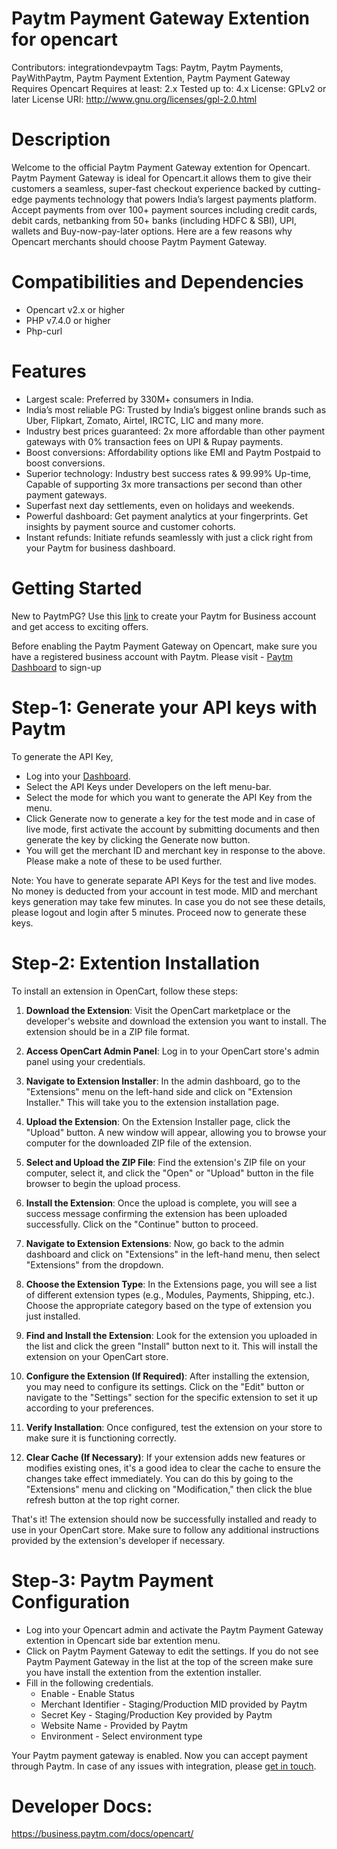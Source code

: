 # Paytm Payment Gateway Extention for opencart
Contributors: integrationdevpaytm
Tags: Paytm, Paytm Payments, PayWithPaytm, Paytm Payment Extention, Paytm Payment Gateway
Requires Opencart
Requires at least: 2.x
Tested up to: 4.x
License: GPLv2 or later
License URI: http://www.gnu.org/licenses/gpl-2.0.html

# Description

Welcome to the official Paytm Payment Gateway extention for Opencart. Paytm Payment Gateway is ideal for Opencart.it allows them to give their customers a seamless, super-fast checkout experience backed by cutting-edge payments technology that powers India’s largest payments platform. Accept payments from over 100+ payment sources including credit cards, debit cards, netbanking from 50+ banks (including HDFC & SBI), UPI, wallets and Buy-now-pay-later options. Here are a few reasons why Opencart merchants should choose Paytm Payment Gateway.  

# Compatibilities and Dependencies 

* Opencart v2.x or higher
* PHP v7.4.0 or higher
* Php-curl

# Features 

* Largest scale:  Preferred by 330M+ consumers in India.
* India’s most reliable PG: Trusted by India’s biggest online brands such as Uber, Flipkart, Zomato, Airtel, IRCTC, LIC and many more.  
* Industry best prices guaranteed: 2x more affordable than other payment gateways with 0% transaction fees on UPI & Rupay payments.
* Boost  conversions: Affordability options like EMI and Paytm Postpaid to boost conversions.
* Superior technology: Industry best success rates & 99.99% Up-time, Capable of supporting 3x more transactions per second than other payment gateways.
* Superfast next day settlements, even on holidays and weekends.
* Powerful dashboard: Get payment analytics at your fingerprints. Get insights by payment source and customer cohorts.
* Instant refunds: Initiate refunds seamlessly with just a click right from your Paytm for business dashboard. 

# Getting Started 

New to PaytmPG? Use this [link](https://dashboard.paytmpayments.com) to create your Paytm for Business account and get access to exciting offers.

Before enabling the Paytm Payment Gateway on Opencart, make sure you have a registered business account with Paytm. Please visit - 
[Paytm Dashboard](https://dashboard.paytmpayments.com) to sign-up

# Step-1: Generate your API keys with Paytm

To generate the API Key,
* Log into your [Dashboard](https://dashboard.paytmpayments.com/).
* Select the API Keys under Developers on the left menu-bar.
* Select the mode for which you want to generate the API Key from the menu.
* Click Generate now to generate a key for the test mode and in case of live mode, first activate the account by submitting documents and then generate the key by clicking the Generate now button.
* You will get the merchant ID and merchant key in response to the above. Please make a note of these to be used further.

Note: You have to generate separate API Keys for the test and live modes. No money is deducted from your account in test mode.
MID and merchant keys generation may take few minutes. In case you do not see these details, please logout and login after 5 minutes. Proceed now to generate these keys.

# Step-2: Extention Installation 

To install an extension in OpenCart, follow these steps:

1. **Download the Extension**: Visit the OpenCart marketplace or the developer's website and download the extension you want to install. The extension should be in a ZIP file format.

2. **Access OpenCart Admin Panel**: Log in to your OpenCart store's admin panel using your credentials.

3. **Navigate to Extension Installer**: In the admin dashboard, go to the "Extensions" menu on the left-hand side and click on "Extension Installer." This will take you to the extension installation page.

4. **Upload the Extension**: On the Extension Installer page, click the "Upload" button. A new window will appear, allowing you to browse your computer for the downloaded ZIP file of the extension.

5. **Select and Upload the ZIP File**: Find the extension's ZIP file on your computer, select it, and click the "Open" or "Upload" button in the file browser to begin the upload process.

6. **Install the Extension**: Once the upload is complete, you will see a success message confirming the extension has been uploaded successfully. Click on the "Continue" button to proceed.

7. **Navigate to Extension Extensions**: Now, go back to the admin dashboard and click on "Extensions" in the left-hand menu, then select "Extensions" from the dropdown.

8. **Choose the Extension Type**: In the Extensions page, you will see a list of different extension types (e.g., Modules, Payments, Shipping, etc.). Choose the appropriate category based on the type of extension you just installed.

9. **Find and Install the Extension**: Look for the extension you uploaded in the list and click the green "Install" button next to it. This will install the extension on your OpenCart store.

10. **Configure the Extension (If Required)**: After installing the extension, you may need to configure its settings. Click on the "Edit" button or navigate to the "Settings" section for the specific extension to set it up according to your preferences.

11. **Verify Installation**: Once configured, test the extension on your store to make sure it is functioning correctly.

12. **Clear Cache (If Necessary)**: If your extension adds new features or modifies existing ones, it's a good idea to clear the cache to ensure the changes take effect immediately. You can do this by going to the "Extensions" menu and clicking on "Modification," then click the blue refresh button at the top right corner.

That's it! The extension should now be successfully installed and ready to use in your OpenCart store. Make sure to follow any additional instructions provided by the extension's developer if necessary.

# Step-3: Paytm Payment Configuration 

* Log into your Opencart admin and activate the Paytm Payment Gateway extention in Opencart  side bar extention menu.
* Click on Paytm Payment Gateway to edit the settings. If you do not see Paytm Payment Gateway in the list at the top of the screen make sure you have install the extention from the extention installer.
* Fill in the following credentials.
	* Enable - Enable Status
	* Merchant Identifier - Staging/Production MID provided by Paytm
	* Secret Key - Staging/Production Key provided by Paytm
	* Website Name - Provided by Paytm
	* Environment - Select environment type

Your Paytm payment gateway is enabled. Now you can accept payment through Paytm.
In case of any issues with integration, please [get in touch](https://business.paytm.com/contact-us#developer).

#  Developer Docs: 
https://business.paytm.com/docs/opencart/




